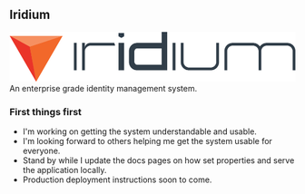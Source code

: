 ## Iridium
![iridium](assets/color/iridium-3C-large.png)
An enterprise grade identity management system. 


### First things first

 * I'm working on getting the system understandable and usable. 
 * I'm looking forward to others helping me get the system usable for everyone.
 * Stand by while I update the docs pages on how set properties and serve the application locally.  
 * Production deployment instructions soon to come. 
